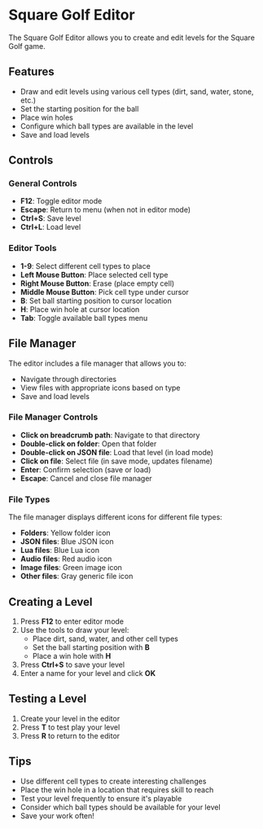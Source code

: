 # Square Golf Editor

The Square Golf Editor allows you to create and edit levels for the Square Golf game.

## Features

- Draw and edit levels using various cell types (dirt, sand, water, stone, etc.)
- Set the starting position for the ball
- Place win holes
- Configure which ball types are available in the level
- Save and load levels

## Controls

### General Controls

- **F12**: Toggle editor mode
- **Escape**: Return to menu (when not in editor mode)
- **Ctrl+S**: Save level
- **Ctrl+L**: Load level

### Editor Tools

- **1-9**: Select different cell types to place
- **Left Mouse Button**: Place selected cell type
- **Right Mouse Button**: Erase (place empty cell)
- **Middle Mouse Button**: Pick cell type under cursor
- **B**: Set ball starting position to cursor location
- **H**: Place win hole at cursor location
- **Tab**: Toggle available ball types menu

## File Manager

The editor includes a file manager that allows you to:

- Navigate through directories
- View files with appropriate icons based on type
- Save and load levels

### File Manager Controls

- **Click on breadcrumb path**: Navigate to that directory
- **Double-click on folder**: Open that folder
- **Double-click on JSON file**: Load that level (in load mode)
- **Click on file**: Select file (in save mode, updates filename)
- **Enter**: Confirm selection (save or load)
- **Escape**: Cancel and close file manager

### File Types

The file manager displays different icons for different file types:

- **Folders**: Yellow folder icon
- **JSON files**: Blue JSON icon
- **Lua files**: Blue Lua icon
- **Audio files**: Red audio icon
- **Image files**: Green image icon
- **Other files**: Gray generic file icon

## Creating a Level

1. Press **F12** to enter editor mode
2. Use the tools to draw your level:
   - Place dirt, sand, water, and other cell types
   - Set the ball starting position with **B**
   - Place a win hole with **H**
3. Press **Ctrl+S** to save your level
4. Enter a name for your level and click **OK**

## Testing a Level

1. Create your level in the editor
2. Press **T** to test play your level
3. Press **R** to return to the editor

## Tips

- Use different cell types to create interesting challenges
- Place the win hole in a location that requires skill to reach
- Test your level frequently to ensure it's playable
- Consider which ball types should be available for your level
- Save your work often!
